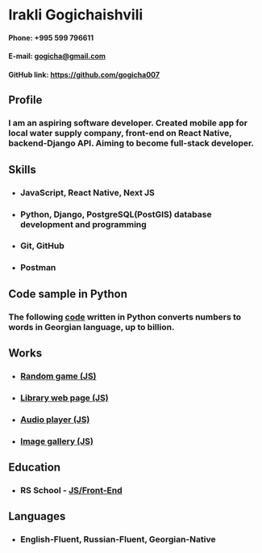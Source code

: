 # Irakli Gogichaishvili
#### Phone: +995 599 796611
#### E-mail: gogicha@gmail.com
#### GitHub link: https://github.com/gogicha007

## Profile
### I am an aspiring software developer. Created mobile app for local water supply company, front-end on React Native, backend-Django API. Aiming to become full-stack developer. 

## Skills 
- ### JavaScript, React Native, Next JS
- ### Python, Django, PostgreSQL(PostGIS) database development and programming
- ### Git, GitHub
- ### Postman

## Code sample in Python
### The following [code](https://github.com/gogicha007/Numwords_KA/blob/main/Numwords_KA.py) written in Python converts numbers to words in Georgian language, up to billion.

## Works
- ### [Random game (JS)](https://rolling-scopes-school.github.io/gogicha007-JSFEPRESCHOOL2023Q2/random-game/) 
- ### [Library web page (JS)](https://rolling-scopes-school.github.io/gogicha007-JSFEPRESCHOOL2023Q2/library/)
- ### [Audio player (JS)](https://rolling-scopes-school.github.io/gogicha007-JSFEPRESCHOOL2023Q2/audio-player/)
- ### [Image gallery (JS)](https://rolling-scopes-school.github.io/gogicha007-JSFEPRESCHOOL2023Q2/image-gallery/)

## Education
- ### RS School - [JS/Front-End](https://rs.school/js/)

## Languages
- ### English-Fluent, Russian-Fluent, Georgian-Native